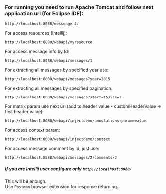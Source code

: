 ### For running you  need to run Apache Tomcat and follow next application url (for Eclipse IDE):

    http://localhost:8080/messenger2/
    
For access resources (Intellij):    
        
    http://localhost:8080/webapi/myresource
        
For access message info by Id:
         
    http://localhost:8080/webapi/messages/1
         
For extracting all messages by specified year use:
    
    http://localhost:8080/webapi/messages?year=2015
         
For extracting all messages by specified pagination:
    
    http://localhost:8080/webapi/messages?start=1&size=1
         
For matrix param use next url (add to header value - customHeaderValue => test header value):
    
    http://localhost:8080/webapi/injectdemo/annotations;param=value
         
For access context param:
    
    http://localhost:8080/webapi/injectdemo/context
         
For access message comment by id, just use:
    
    http://localhost:8080/webapi/messages/2/comments/2
     
##### If you are Intellij user configure only `http://localhost:8080/` 
This will be enough.  
Use `Postman` browser extension for response returning.
      